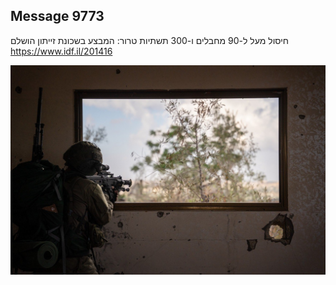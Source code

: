 ## Message 9773

חיסול מעל ל-90 מחבלים ו-300 תשתיות טרור:
המבצע בשכונת זייתון הושלם
https://www.idf.il/201416

![Photo](./9773/9773_photo.jpg)
